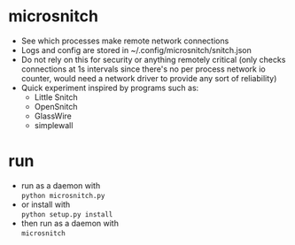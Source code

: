 # microsnitch
- See which processes make remote network connections  
- Logs and config are stored in ~/.config/microsnitch/snitch.json  
- Do not rely on this for security or anything remotely critical (only checks connections at 1s intervals since there's no per process network io counter, would need a network driver to provide any sort of reliability)   
- Quick experiment inspired by programs such as:  
  - Little Snitch
  - OpenSnitch
  - GlassWire
  - simplewall
# run
- run as a daemon with  
`python microsnitch.py`
- or install with  
`python setup.py install`
- then run as a daemon with  
`microsnitch`
